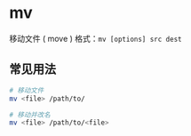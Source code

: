 # mv

移动文件 ( move )
格式：`mv [options] src dest`


## 常见用法
```bash
# 移动文件
mv <file> /path/to/

# 移动并改名
mv <file> /path/to/<file>
```